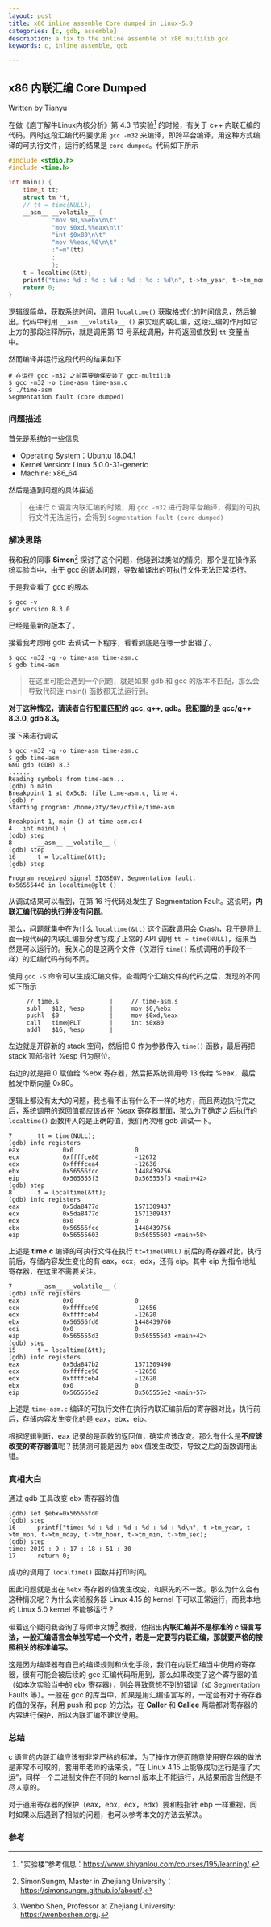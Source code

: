 ```yaml
---
layout: post
title: x86 inline assemble Core dumped in Linux-5.0
categories: [c, gdb, assemble]
description: a fix to the inline assemble of x86 multilib gcc
keywords: c, inline assemble, gdb

---
```


## x86 内联汇编 Core Dumped

Written by Tianyu

在做《庖丁解牛Linux内核分析》第 4.3 节实验[^note1]  的时候，有关于 c++ 内联汇编的代码，同时这段汇编代码要求用 `gcc -m32` 来编译，即跨平台编译，用这种方式编译的可执行文件，运行的结果是 `core dumped`。代码如下所示

```c
#include <stdio.h>
#include <time.h>

int main() {
    time_t tt; 
    struct tm *t; 
    // tt = time(NULL);
    __asm__ __volatile__ (
            "mov $0,%%ebx\n\t"
            "mov $0xd,%%eax\n\t"
            "int $0x80\n\t"
            "mov %%eax,%0\n\t"
            :"=m"(tt)
            :
            );
    t = localtime(&tt);
    printf("time: %d : %d : %d : %d : %d : %d\n", t->tm_year, t->tm_mon, t->tm_mday, t->tm_hour, t->tm_min, t->tm_sec);
    return 0;
}
```

逻辑很简单，获取系统时间，调用 `localtime()` 获取格式化的时间信息，然后输出。代码中利用 `__asm __volatile__ ()` 来实现内联汇编，这段汇编的作用如它上方的那段注释所示，就是调用第 13 号系统调用，并将返回值放到 `tt` 变量当中。

然而编译并运行这段代码的结果如下

```shell
# 在运行 gcc -m32 之前需要确保安装了 gcc-multilib
$ gcc -m32 -o time-asm time-asm.c
$ ./time-asm 
Segmentation fault (core dumped)
```



### 问题描述

首先是系统的一些信息

* Operating System：Ubuntu 18.04.1
* Kernel Version: Linux 5.0.0-31-generic
* Machine: x86_64

然后是遇到问题的具体描述

> 在进行 c 语言内联汇编的时候，用 `gcc -m32` 进行跨平台编译，得到的可执行文件无法运行，会得到 `Segmentation fault (core dumped)`



### 解决思路

我和我的同事 **Simon**[^note2] 探讨了这个问题，他碰到过类似的情况，那个是在操作系统实验当中，由于 gcc 的版本问题，导致编译出的可执行文件无法正常运行。



于是我查看了 gcc 的版本

```shell
$ gcc -v
gcc version 8.3.0
```

已经是最新的版本了。



接着我考虑用 gdb 去调试一下程序，看看到底是在哪一步出错了。

```shell
$ gcc -m32 -g -o time-asm time-asm.c
$ gdb time-asm
```



> 在这里可能会遇到一个问题，就是如果 gdb 和 gcc 的版本不匹配，那么会导致代码连 main() 函数都无法运行到。

**对于这种情况，请读者自行配置匹配的 gcc, g++, gdb。我配置的是 gcc/g++ 8.3.0, gdb 8.3。**



接下来进行调试

```shell
$ gcc -m32 -g -o time-asm time-asm.c 
$ gdb time-asm 
GNU gdb (GDB) 8.3
......
Reading symbols from time-asm...
(gdb) b main
Breakpoint 1 at 0x5c8: file time-asm.c, line 4.
(gdb) r
Starting program: /home/zty/dev/cfile/time-asm 

Breakpoint 1, main () at time-asm.c:4
4	int main() {
(gdb) step
8	    __asm__ __volatile__ (
(gdb) step
16	    t = localtime(&tt);
(gdb) step

Program received signal SIGSEGV, Segmentation fault.
0x56555440 in localtime@plt ()
```

从调试结果可以看到，在第 16 行代码处发生了 Segmentation Fault。这说明，**内联汇编代码的执行并没有问题**。



那么，问题就集中在为什么 `localtime(&tt)` 这个函数调用会 Crash，我于是将上面一段代码的内联汇编部分改写成了正常的 API 调用 `tt = time(NULL)`，结果当然是可以运行的。我关心的是这两个文件（仅进行 `time()` 系统调用的手段不一样）的汇编代码有何不同。



使用 `gcc -S` 命令可以生成汇编文件，查看两个汇编文件的代码之后，发现的不同如下所示

```assembly
     // time.s				|     // time-asm.s
     subl	$12, %esp		|     mov $0,%ebx
     pushl	$0				|     mov $0xd,%eax
     call	time@PLT		|     int $0x80
     addl	$16, %esp		|
```

左边就是开辟新的 stack 空间，然后把 0 作为参数传入 `time()` 函数，最后再把 stack 顶部指针 %esp 归为原位。



右边的就是把 0 赋值给 %ebx 寄存器，然后把系统调用号 13 传给 %eax，最后触发中断向量 0x80。



逻辑上都没有太大的问题，我也看不出有什么不一样的地方，而且两边执行完之后，系统调用的返回值都应该放在 %eax 寄存器里面，那么为了确定之后执行的 `localtime()` 函数传入的是正确的值，我们再次用 gdb 调试一下。

```assembly
7	    tt = time(NULL);
(gdb) info registers 
eax            0x0                 0
ecx            0xffffce80          -12672
edx            0xffffcea4          -12636
ebx            0x56556fcc          1448439756
eip            0x565555f3          0x565555f3 <main+42>
(gdb) step
8	    t = localtime(&tt);
(gdb) info registers 
eax            0x5da8477d          1571309437
ecx            0x5da8477d          1571309437
edx            0x0                 0
ebx            0x56556fcc          1448439756
eip            0x56555603          0x56555603 <main+58>
```

上述是 **time.c** 编译的可执行文件在执行 `tt=time(NULL)` 前后的寄存器对比，执行前后，存储内容发生变化的有 eax，ecx，edx，还有 eip。其中 eip 为指令地址寄存器，在这里不需要关注。

```assembly
7	    __asm__ __volatile__ (
(gdb) info registers 
eax            0x0                 0
ecx            0xffffce90          -12656
edx            0xffffceb4          -12620
ebx            0x56556fd0          1448439760
edi            0x0                 0
eip            0x565555d3          0x565555d3 <main+42>
(gdb) step
15	    t = localtime(&tt);
(gdb) info registers 
eax            0x5da847b2          1571309490
ecx            0xffffce90          -12656
edx            0xffffceb4          -12620
ebx            0x0                 0
eip            0x565555e2          0x565555e2 <main+57>
```

上述是 `time-asm.c` 编译的可执行文件在执行内联汇编前后的寄存器对比，执行前后，存储内容发生变化的是 eax，ebx，eip。



根据逻辑判断，eax 记录的是函数的返回值，确实应该改变。那么有什么是**不应该改变的寄存器值**呢？我猜测可能是因为 ebx 值发生改变，导致之后的函数调用出错。



### 真相大白

通过 gdb 工具改变 ebx 寄存器的值

```assembly
(gdb) set $ebx=0x56556fd0
(gdb) step
16	    printf("time: %d : %d : %d : %d : %d : %d\n", t->tm_year, t->tm_mon, t->tm_mday, t->tm_hour, t->tm_min, t->tm_sec);
(gdb) step
time: 2019 : 9 : 17 : 18 : 51 : 30
17	    return 0;
```

成功的调用了 `localtime()` 函数并打印时间。



因此问题就是出在 `%ebx` 寄存器的值发生改变，和原先的不一致。那么为什么会有这种情况呢？为什么实验服务器 Linux 4.15 的 kernel 下可以正常运行，而我本地的 Linux 5.0 kernel 不能够运行？



带着这个疑问我咨询了导师申文博[^note3] 教授，他指出**内联汇编并不是标准的 c 语言写法，一般汇编语言会单独写成一个文件，若是一定要写内联汇编，那就要严格的按照相关的标准编写。**



这是因为编译器有自己的编译规则和优化手段，我们在内联汇编当中使用的寄存器，很有可能会被后续的 gcc 汇编代码所用到，那么如果改变了这个寄存器的值（如本次实验当中的 ebx 寄存器），则会导致意想不到的错误（如 Segmentation Faults 等）。一般在 gcc 的库当中，如果是用汇编语言写的，一定会有对于寄存器的值的保存，利用 push 和 pop 的方法，在 **Caller** 和 **Callee** 两端都对寄存器的内容进行保护，所以内联汇编不建议使用。



### 总结

c 语言的内联汇编应该有非常严格的标准，为了操作方便而随意使用寄存器的做法是非常不可取的，套用申老师的话来说，“在 Linux 4.15 上能够成功运行是撞了大运”，同样一个二进制文件在不同的 kernel 版本上不能运行，从结果而言当然是不尽人意的。



对于通用寄存器的保护（eax，ebx，ecx，edx）要和栈指针 ebp 一样重视，同时如果以后遇到了相似的问题，也可以参考本文的方法去解决。



### 参考

[^note1]: ”实验楼“参考信息：https://www.shiyanlou.com/courses/195/learning/.
[^note2]: SimonSungm, Master in Zhejiang University：https://simonsungm.github.io/about/.
[^note3]: Wenbo Shen, Professor at Zhejiang University: https://wenboshen.org/.

































[^footnote]: 